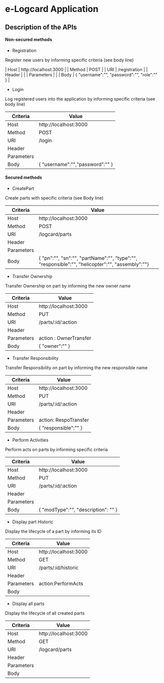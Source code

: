 # e-Logcard Application 

## Description of the APIs

#### Non-secured methods

- Registration 

Register new users by informing specific criteria (see body line)

| Host 			| http://localhost:3000                               				      						  				            |
| Method		| POST   			   				            |
| URI		    | /registration			   				            |
| Header   	 	| 					            |
| Parameters   	|         		                |
| Body		    | { "username":"", "password":"", "role":"" }              		                |


- Login 

Log registered users into the application by informing specific criteria (see body line)

| Criteria      | Value                                                                                                                   |
| --------------| ------------------------------------------------------------------------------------------------------------------------------|
| Host 			| http://localhost:3000                               				      						  				            |
| Method		| POST  			   				            |
| URI		    | /login				   				            |
| Header   	 	| 					            |
| Parameters   	|         		                |
| Body		    | {	"username":"","password":"" }              		                |


#### Secured methods

- CreatePart

Create parts with specific criteria (see Body line)

| Criteria      | Value                                                                                                                   |
| --------------| ------------------------------------------------------------------------------------------------------------------------------|
| Host 			| http://localhost:3000                               				      						  				            |
| Method		| POST   			   				            |
| URI		    | /logcard/parts			   				            |
| Header   	 	| 					            |
| Parameters   	|         		                |
| Body		    | { "pn":"", "sn":"", "partName":"", "type":"", "responsible":"", "helicopter":"", "assembly":""}              		                |

- Transfer Ownership 

Transfer Ownership on part by informing the new owner name 

| Criteria      | Value                                                                                                                   |
| --------------| ------------------------------------------------------------------------------------------------------------------------------|
| Host 			| http://localhost:3000                               				      						  				            |
| Method		| PUT   			   				            |
| URI		    | /parts/:id/:action				   				            |
| Header   	 	| 					            |
| Parameters   	|  action : OwnerTransfer        		                |
| Body		    | { "owner":"" }             		                |

- Transfer Responsibility 

Transfer Responsibility on part by informing the new responsible name 

| Criteria      | Value                                                                                                                   |
| --------------| ------------------------------------------------------------------------------------------------------------------------------|
| Host 			| http://localhost:3000                               				      						  				            |
| Method		| PUT   			   				            |
| URI		    | /parts/:id/:action				   				            |
| Header   	 	| 					            |
| Parameters   	|  action: RespoTransfer       		                |
| Body		    | {	"responsible":"" }              		                |

- Perform Activities 

Perform acts on parts by informing specific criteria

| Criteria      | Value                                                                                                                   |
| --------------| ------------------------------------------------------------------------------------------------------------------------------|
| Host 			| http://localhost:3000                               				      						  				            |
| Method		| PUT   			   				            |
| URI		    | /parts/:id/:action				   				            |
| Header   	 	| 					            |
| Parameters   	|         		                |
| Body		    | {	"modType":"", "description": "" }           		                |

- Display part Historic 

Display the lifecycle of a part by informing its ID

| Criteria      | Value                                                                                                                   |
| --------------| ------------------------------------------------------------------------------------------------------------------------------|
| Host 			| http://localhost:3000                               				      						  				            || Method		    			   				            |
| Method		| GET  			   				            |
| URI		    | /parts/:id/historic				   				            |
| Header   	 	| 					            |
| Parameters   	|  action:PerformActs     		                |
| Body		    |               		                |


- Display all parts 

Display the lifecycle of all created parts 

| Criteria      | Value                                                                                                                   |
| --------------| ------------------------------------------------------------------------------------------------------------------------------|
| Host 			| http://localhost:3000                               				      						  				            |
| Method		| GET    			   				            |
| URI		    | /logcard/parts				   				            |
| Header   	 	| 					            |
| Parameters   	|         		                |
| Body		    |               		                |